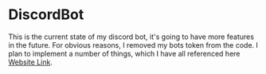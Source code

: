 # DiscordBot
This is the current state of my discord bot, it's going to have more features in the future. For obvious reasons, I removed my bots token from the code. I plan to implement a number of things, which I have all referenced here [Website Link](https://aldengarcia.github.io/).
